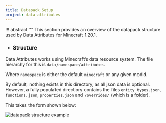 ```yaml
---
title: Datapack Setup
project: data-attributes
---
```


!!! abstract ""
    This section provides an overview of the datapack structure used by Data Attributes for Minecraft 1.20.1.

- ### Structure

Data Attributes works using Minecraft’s data resource system. The file hierarchy for this is `data/namespace/attributes`. 

Where `namespace` is either the default `minecraft` or any given modid. 

By default, nothing exists in this directory, as all json data is optional. However, a fully populated directiory contains the files `entity_types.json`, `functions.json`, `properties.json` and `/overrides/` (which is a folder). 

This takes the form shown below:

 ![datapack structure example](../../assets/data-attributes/file-structure.png)